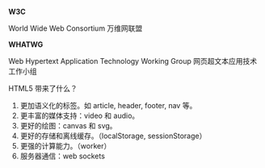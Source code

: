 **W3C**

World Wide Web Consortium 万维网联盟



**WHATWG**

Web Hypertext Application Technology Working Group 网页超文本应用技术工作小组



HTML5 带来了什么？

1. 更加语义化的标签。如 article, header, footer, nav 等。
2. 更丰富的媒体支持：video 和 audio。
3. 更好的绘图：canvas 和 svg。
4. 更好的存储和离线缓存。（localStorage, sessionStorage）
5. 更强的计算能力。（worker）
6. 服务器通信：web sockets
